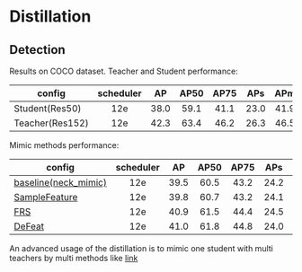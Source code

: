 # Distillation

## Detection

Results on COCO dataset. Teacher and Student performance:

|config  | scheduler | AP | AP50 | AP75 | APs | APm | APl |
|------|:---:|:---:|:---:|:---:|:---:|:---:|:---:|
| Student(Res50) | 12e | 38.0 | 59.1 | 41.1 | 23.0 | 41.9 | 48.3 |
| Teacher(Res152) | 12e | 42.3 | 63.4 | 46.2 | 26.3 | 46.5 | 54.0 |

Mimic methods performance:

|config  | scheduler | AP | AP50 | AP75 | APs | APm | APl |
|------|:---:|:---:|:---:|:---:|:---:|:---:|:---:|
| [baseline(neck_mimic)](https://github.com/ModelTC/EOD/tree/main/configs/distiller/det/faster_rcnn_r152_50_1x_feature_mimic.yaml) | 12e | 39.5 | 60.5 | 43.2 | 24.2 | 42.9 | 51.5 |
| [SampleFeature](https://github.com/ModelTC/EOD/tree/main/configs/distiller/det/faster_rcnn_r152_50_1x_sample_feature_mimic.yaml) | 12e | 39.8 | 60.7 | 43.2 | 24.1 | 43.5 | 50.7 |
| [FRS](https://github.com/ModelTC/EOD/tree/main/configs/distiller/det/faster_rcnn_r152_50_1x_frs.yaml) | 12e | 40.9 | 61.5 | 44.4 | 24.5 | 45.0 | 52.7 |
| [DeFeat](https://github.com/ModelTC/EOD/tree/main/configs/distiller/det/faster_rcnn_r152_50_1x_decouple_feature_mimic.yaml) | 12e | 41.0 | 61.8 | 44.8 | 24.0 | 45.4 | 53.3 |

An advanced usage of the distillation is to mimic one student with multi teachers by multi methods like [link](https://github.com/ModelTC/EOD/tree/main/configs/distiller/det/faster_rcnn_r152_50_1x_multi_jobs_multi_teacheres.yaml)

